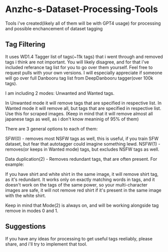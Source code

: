 # Anzhc-s-Dataset-Processing-Tools
Tools i've created(likely all of them will be with GPT4 usage) for processing and possible enchancement of dataset tagging
## Tag Filtering
It uses WD1.4 Tagger list of tags(~11k tags) that i went through and removed tags i think are not important. You will likely disagree, and for that i've included referance tag list for you to go over them yourself. Feel free to request pulls with your own versions.
I will especially appreciate if someone will go over full Danbooru tag list from DeepDanbooru tagger(over 100k tags).

I am including 2 modes: Unwanted and Wanted tags.

In Unwanted mode it will remove tags that are specified in respective list.
In Wanted mode it will remove all, but tags that are specified in respective list. Use this for scraped images. (Keep in mind that it will remove almost all japanese tags as well, as i don't know meaninig of 95% of them)

There are 3 general options to each of them:

SFW(0) - removes most NSFW tags as well, this is useful, if you train SFW dataset, but fear that autotagger could imagine something lewd.
NSFW(1) - removes(or keeps in Wanted mode) tags, but excludes NSFW tags as well.

Data duplication(2) - Removes redundant tags, that are often present. For example:

If you have shirt and white shirt in the same image, it will remove shirt tag, as it's redundant. It works only on exactly matching words in tags, and it doesn't work on the tags of the same power, so your multi-character images are safe, it will not remove red shirt if it's present in the same image with the white shirt.

Keep in mind that Mode(2) is always on, and will be working alongside tag remove in modes 0 and 1.


## Suggestions
If you have any ideas for processing to get useful tags reeliably, please share, and i'll try to implement that tool.
